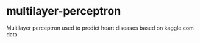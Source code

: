 # multilayer-perceptron
Multilayer perceptron used to predict heart diseases based on kaggle.com data
